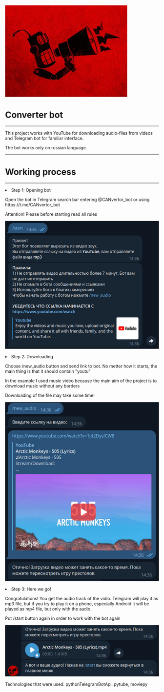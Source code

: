 ![logo](img/Noisy%20Robot%20Logo.jpeg)
# Converter bot
___
<p>This project works with YouTube for downloading audio-files from videos and Telegram bot for familiar interface.
<p>The bot works only on russian language.

***
# Working process
***
<li> Step 1: Opening bot</li>
<p> Open the bot in Telegram search bar entering @CANvertor_bot or using https://t.me/CANvertor_bot</p>
<p>Attention! Please before starting read all rules</p>

![start](img/start_canvertor.png)

<li> Step 2: Downloading</li>
<p>Choose /new_audio button and send link to bot. No metter how it starts, the main thing is that it should contain "youtu"</p>
<p> In the example I used music video because the main aim of the project is to download music without any borders 
<p> Downloading of the file may take some time! </p>

![continue](img/continue_canvevrtor.png)

<li> Step 3: Here we go!</li>

<p>Congratulations! You get the audio track of the vidio. Telegram will play it as mp3 file, but if you try to play it on a phone, especially Android it will be played as mp4 file, but only with the audio.
<p>Put /start button again in order to work with the bot again</p>

![finish](img/finish_canvertor.png)

Technologies that were used: pythonTelegramBotApi, pytube, moviepy
